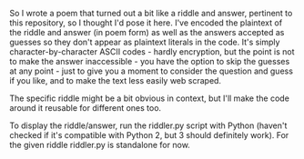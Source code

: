 So I wrote a poem that turned out a bit like a riddle and answer, pertinent to this repository, so I thought I'd pose it here. I've encoded the plaintext of the riddle and answer (in poem form) as well as the answers accepted as guesses so they don't appear as plaintext literals in the code. It's simply character-by-character ASCII codes - hardly encryption, but the point is not to make the answer inaccessible - you have the option to skip the guesses at any point - just to give you a moment to consider the question and guess if you like, and to make the text less easily web scraped.

The specific riddle might be a bit obvious in context, but I'll make the code around it reusable for different ones too.

To display the riddle/answer, run the riddler.py script with Python (haven't checked if it's compatible with Python 2, but 3 should definitely work). For the given riddle riddler.py is standalone for now.
